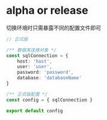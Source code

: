 # alpha or release

切换环境时只需暴露不同的配置文件即可

```typescript
// 正式版

/** 数据库连接对象 */
const sqlConnection = {
    host: 'host',
    user: 'user',
    password: 'password',
    database: 'databaseName'
}

/** 正式版配置 */
const config = { sqlConnection }

export default config
```
